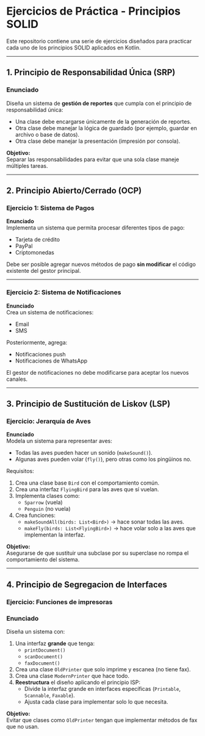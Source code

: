 # Ejercicios de Práctica - Principios SOLID

Este repositorio contiene una serie de ejercicios diseñados para practicar cada uno de los principios SOLID aplicados en Kotlin.

---

## 1. **Principio de Responsabilidad Única (SRP)**

### **Enunciado**
Diseña un sistema de **gestión de reportes** que cumpla con el principio de responsabilidad única:
- Una clase debe encargarse únicamente de la generación de reportes.
- Otra clase debe manejar la lógica de guardado (por ejemplo, guardar en archivo o base de datos).
- Otra clase debe manejar la presentación (impresión por consola).

**Objetivo:**  
Separar las responsabilidades para evitar que una sola clase maneje múltiples tareas.

---

## 2. **Principio Abierto/Cerrado (OCP)**

### **Ejercicio 1: Sistema de Pagos**
**Enunciado**  
Implementa un sistema que permita procesar diferentes tipos de pago:
- Tarjeta de crédito
- PayPal
- Criptomonedas

Debe ser posible agregar nuevos métodos de pago **sin modificar** el código existente del gestor principal.

---

### **Ejercicio 2: Sistema de Notificaciones**
**Enunciado**  
Crea un sistema de notificaciones:
- Email
- SMS

Posteriormente, agrega:
- Notificaciones push
- Notificaciones de WhatsApp

El gestor de notificaciones no debe modificarse para aceptar los nuevos canales.

---

## 3. **Principio de Sustitución de Liskov (LSP)**

### **Ejercicio: Jerarquía de Aves**
**Enunciado**  
Modela un sistema para representar aves:
- Todas las aves pueden hacer un sonido (`makeSound()`).
- Algunas aves pueden volar (`fly()`), pero otras como los pingüinos no.

Requisitos:
1. Crea una clase base `Bird` con el comportamiento común.
2. Crea una interfaz `FlyingBird` para las aves que sí vuelan.
3. Implementa clases como:
   - `Sparrow` (vuela)
   - `Penguin` (no vuela)
4. Crea funciones:
   - `makeSoundAll(birds: List<Bird>)` → hace sonar todas las aves.
   - `makeFly(birds: List<FlyingBird>)` → hace volar solo a las aves que implementan la interfaz.

**Objetivo:**  
Asegurarse de que sustituir una subclase por su superclase no rompa el comportamiento del sistema.

---

## 4. **Principio de Segregacion de Interfaces**
### **Ejercicio: Funciones de impresoras**
### **Enunciado**
Diseña un sistema con:
1. Una interfaz **grande** que tenga:
    - `printDocument()`
    - `scanDocument()`
    - `faxDocument()`
2. Crea una clase `OldPrinter` que solo imprime y escanea (no tiene fax).
3. Crea una clase `ModernPrinter` que hace todo.
4. **Reestructura** el diseño aplicando el principio ISP:
    - Divide la interfaz grande en interfaces específicas (`Printable`, `Scannable`, `Faxable`).
    - Ajusta cada clase para implementar solo lo que necesita.

**Objetivo:**  
Evitar que clases como `OldPrinter` tengan que implementar métodos de fax que no usan.

